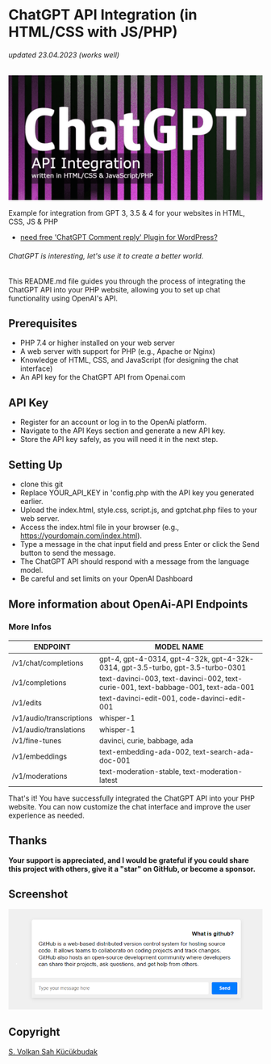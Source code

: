 # ChatGPT API Integration (in HTML/CSS with JS/PHP)
###### updated 23.04.2023 (works well)
![Screenshot](chatgpt.png)

Example for integration from GPT 3, 3.5 & 4 for your websites in HTML, CSS, JS & PHP

- [need free 'ChatGPT Comment reply' Plugin for WordPress?](https://github.com/VolkanSah/ChatGPT-Comments-Reply-WordPress-Plugin)
###### ChatGPT is interesting, let's use it to create a better world.

This README.md file guides you through the process of integrating the ChatGPT API into your PHP website, allowing you to set up chat functionality using OpenAI's API.

## Prerequisites
-  PHP 7.4 or higher installed on your web server
-  A web server with support for PHP (e.g., Apache or Nginx)
-  Knowledge of HTML, CSS, and JavaScript (for designing the chat interface)
-  An API key for the ChatGPT API from Openai.com

## API Key
- Register for an account or log in to the OpenAi platform.
- Navigate to the API Keys section and generate a new API key.
- Store the API key safely, as you will need it in the next step.

## Setting Up
- clone this git
- Replace YOUR_API_KEY in 'config.php with the API key you generated earlier.
- Upload the index.html, style.css, script.js, and gptchat.php files to your web server.
- Access the index.html file in your browser (e.g., https://yourdomain.com/index.html).
- Type a message in the chat input field and press Enter or click the Send button to send the message.
- The ChatGPT API should respond with a message from the language model.
- Be careful and set limits on your OpenAI Dashboard

## More information about OpenAi-API Endpoints


### More Infos

ENDPOINT | MODEL NAME
-- | --
/v1/chat/completions | gpt-4, gpt-4-0314, gpt-4-32k, gpt-4-32k-0314, gpt-3.5-turbo, gpt-3.5-turbo-0301
/v1/completions | text-davinci-003, text-davinci-002, text-curie-001, text-babbage-001, text-ada-001
/v1/edits | text-davinci-edit-001, code-davinci-edit-001
/v1/audio/transcriptions | whisper-1
/v1/audio/translations | whisper-1
/v1/fine-tunes | davinci, curie, babbage, ada
/v1/embeddings | text-embedding-ada-002, text-search-ada-doc-001
/v1/moderations | text-moderation-stable, text-moderation-latest



That's it! You have successfully integrated the ChatGPT API into your PHP website. You can now customize the chat interface and improve the user experience as needed.

## Thanks
**Your support is appreciated, and I would be grateful if you could share this project with others, give it a "star" on GitHub, or become a sponsor.**
## Screenshot
<img src="screenshot.png">

## Copyright
[S. Volkan Sah Kücükbudak](https://github.com/volkansah)

